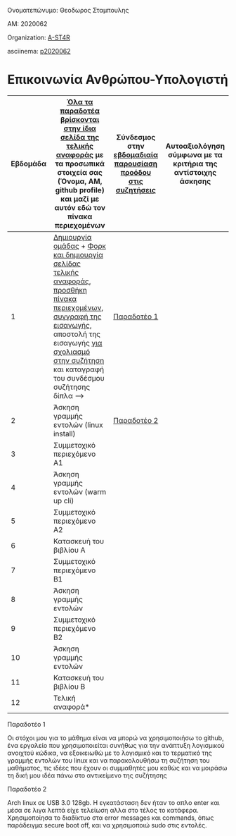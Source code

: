 Ονοματεπώνυμο: Θεοδωρος Σταμπουλης

ΑΜ: 2020062

Organization: [A-ST4R](https://github.com/A-ST4R)

asciinema: [p2020062](https://asciinema.org/~p2020062)

# Επικοινωνία Ανθρώπου-Υπολογιστή

| Εβδομάδα | [Όλα τα παραδοτέα βρίσκονται στην ίδια σελίδα της τελικής αναφοράς](https://courses-ionio.github.io/help/deliverables/) με τα προσωπικά στοιχεία σας (Όνομα, ΑΜ, github profile) και μαζί με αυτόν εδώ τον πίνακα περιεχομένων | Σύνδεσμος στην [εβδομαδιαία παρουσίαση προόδου στις συζητήσεις](https://github.com/courses-ionio/help/discussions/categories/show-and-tell) | Αυτοαξιολόγηση σύμφωνα με τα κριτήρια της αντίστοιχης άσκησης |
| --- | --- | --- | --- |
| 1 |  [Δημιουργία ομάδας](https://github.com/courses-ionio/hci/discussions/1794) + [Φορκ και δημιουργία σελίδας τελικής αναφοράς](https://courses-ionio.github.io/help/guide/), [προσθήκη πίνακα περιεχομένων](https://raw.githubusercontent.com/courses-ionio/hci/master/README.md), [συγγραφή της εισαγωγής](https://courses-ionio.github.io/help/intro/), αποστολή της εισαγωγής [για σχολιασμό στην συζήτηση](https://github.com/courses-ionio/help/discussions/categories/show-and-tell) και καταγραφή του συνδέσμου συζήτησης δίπλα --> | [Παραδοτέο 1](https://github.com/courses-ionio/help/discussions/868) | |
| 2 | Άσκηση γραμμής εντολών (linux install) | [Παραδοτέο 2](https://github.com/courses-ionio/help/discussions/1097) | |
| 3 | Συμμετοχικό περιεχόμενο A1 | | |
| 4 | Άσκηση γραμμής εντολών (warm up cli) | | |
| 5 | Συμμετοχικό περιεχόμενο A2 | | |
| 6 | Κατασκευή του βιβλίου Α | | |
| 7 | Συμμετοχικό περιεχόμενο B1 | | |
| 8 | Άσκηση γραμμής εντολών | | |
| 9 | Συμμετοχικό περιεχόμενο B2 | | |
| 10 | Άσκηση γραμμής εντολών | | |
| 11 | Κατασκευή του βιβλίου Β | | |
| 12 | Τελική αναφορά* | | |

Παραδοτέο 1

Οι στόχοι μου για το μάθημα είναι να μπορώ να χρησιμοποιήσω το github, ένα εργαλείο που χρησιμοποιείται συνήθως για την ανάπτυξη λογισμικού ανοιχτού κώδικα, να εξοικειωθώ με το λογισμικό και το τερματικό της γραμμής εντολών του linux και να παρακολουθήσω τη συζήτηση του μαθήματος, τις ιδέες που έχουν οι συμμαθητές μου καθώς και να μοιράσω τη δική μου ιδέα πάνω στο αντικείμενο της συζήτησης

Παραδοτέο 2

Arch linux σε USB 3.0 128gb. Η εγκατάσταση δεν ήταν το απλο enter και μέσα σε λιγα λεπτά είχε τελείωση αλλα στο τέλος το κατάφερα. Χρησιμοποίησα το διαδίκτυο στα error messages και commands, όπως παράδειγμα secure boot off, και να χρησιμοποιώ sudo στις εντολές.
